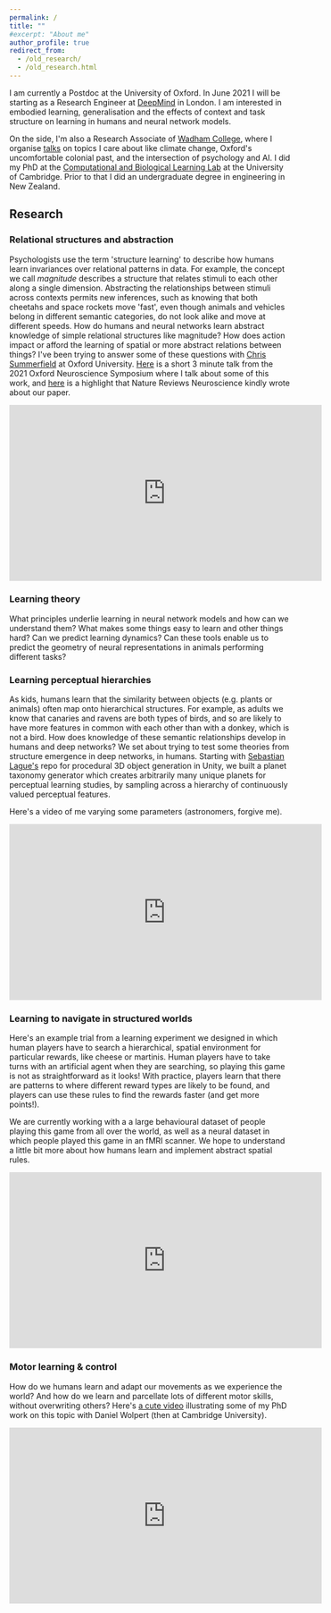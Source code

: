 ```yaml
---
permalink: /
title: ""
#excerpt: "About me"
author_profile: true
redirect_from:
  - /old_research/
  - /old_research.html
---
```


I am currently a Postdoc at the University of Oxford. In June 2021 I will be starting as a Research Engineer at [DeepMind](http://deepmind.com) in London. I am interested in embodied learning, generalisation and the effects of context and task structure on learning in humans and neural network models.

On the side, I'm also a Research Associate of [Wadham College](https://www.wadham.ox.ac.uk/), where I organise [talks](https://www.wadham.ox.ac.uk/about-wadham/wadhams-people/research-associates) on topics I care about like climate change, Oxford's uncomfortable colonial past, and the intersection of psychology and AI. I did my PhD at the [Computational and Biological Learning Lab](http://learning.eng.cam.ac.uk/Public/) at the University of Cambridge. Prior to that I did an undergraduate degree in engineering in New Zealand.


Research
------

### Relational structures and abstraction
Psychologists use the term 'structure learning' to describe how humans learn invariances over relational patterns in data. For example, the concept we call *magnitude* describes a structure that relates stimuli to each other along a single dimension. Abstracting the relationships between stimuli across contexts permits new inferences, such as knowing that both cheetahs and space rockets move 'fast', even though animals and vehicles belong in different semantic categories, do not look alike and move at different speeds. How do humans and neural networks learn abstract knowledge of simple relational structures like magnitude? How does action impact or afford the learning of spatial or more abstract relations between things? I've been trying to answer some of these questions with [Chris Summerfield](https://www.psy.ox.ac.uk/team/christopher-summerfield) at Oxford University. [Here](https://www.youtube.com/watch?v=c6FNHgxBbYI&feature=youtu.be) is a short 3 minute talk from the 2021 Oxford Neuroscience Symposium where I talk about some of this work, and [here](https://www.nature.com/articles/s41583-021-00458-4?WT.mc_id=TWT_NatRevNeurosci) is a highlight that Nature Reviews Neuroscience kindly wrote about our paper.

<iframe width="560" height="315" src="https://www.youtube.com/embed/c6FNHgxBbYI" title="YouTube video player" frameborder="0" allow="accelerometer; autoplay; clipboard-write; encrypted-media; gyroscope; picture-in-picture" allowfullscreen></iframe>

### Learning theory
What principles underlie learning in neural network models and how can we understand them? What makes some things easy to learn and other things hard? Can we predict learning dynamics? Can these tools enable us to predict the geometry of neural representations in animals performing different tasks?

### Learning perceptual hierarchies
As kids, humans learn that the similarity between objects (e.g. plants or animals) often map onto hierarchical structures. For example, as adults we know that canaries and ravens are both types of birds, and so are likely to have more features in common with each other than with a donkey, which is not a bird. How does knowledge of these semantic relationships develop in humans and deep networks? We set about trying to test some theories from structure emergence in deep networks, in humans. Starting with [Sebastian Lague's](https://github.com/SebLague/Procedural-Planets) repo for procedural 3D object generation in Unity, we built a planet taxonomy generator which creates arbitrarily many unique planets for perceptual learning studies, by sampling across a hierarchy of continuously valued perceptual features.

Here's a video of me varying some parameters (astronomers, forgive me).
<iframe width="560" height="315" src="https://www.youtube.com/embed/hwhLnh4Tuvw" frameborder="0" allow="accelerometer; autoplay; clipboard-write; encrypted-media; gyroscope; picture-in-picture" allowfullscreen></iframe>


### Learning to navigate in structured worlds
Here's an example trial from a learning experiment we designed in which human players have to search a hierarchical, spatial environment for particular rewards, like cheese or martinis. Human players have to take turns with an artificial agent when they are searching, so playing this game is not as straightforward as it looks!
With practice, players learn that there are patterns to where different reward types are likely to be found, and players can use these rules to find the rewards faster (and get more points!).

We are currently working with a a large behavioural dataset of people playing this game from all over the world, as well as a neural dataset in which people played this game in an fMRI scanner. We hope to understand a little bit more about how humans learn and implement abstract spatial rules.

<iframe width="560" height="315" src="https://www.youtube.com/embed/0KNKnbZFj1Q" frameborder="0" allow="accelerometer; autoplay; clipboard-write; encrypted-media; gyroscope; picture-in-picture" allowfullscreen></iframe>


### Motor learning & control
How do we humans learn and adapt our movements as we experience the world? And how do we learn and parcellate lots of different motor skills, without overwriting others? Here's [a cute video](https://zuckermaninstitute.columbia.edu/brain-science-baseball) illustrating some of my PhD work on this topic with Daniel Wolpert (then at Cambridge University).

<iframe width="560" height="315" src="https://www.youtube.com/embed/QWaUyTiukKI" frameborder="0" allow="accelerometer; autoplay; clipboard-write; encrypted-media; gyroscope; picture-in-picture" allowfullscreen></iframe>
